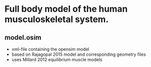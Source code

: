 # Full body model of the human musculoskeletal system.

## model.osim
- xml-file containing the opensim model
- based on Rajagopal 2015 model and corresponding geometry files
- uses Millard 2012 equilibrium muscle models

